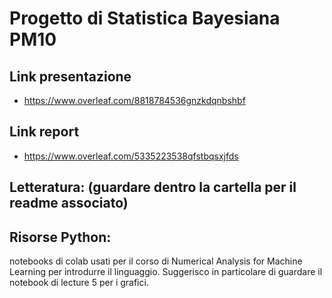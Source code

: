 # Progetto di Statistica Bayesiana PM10


## Link presentazione
- https://www.overleaf.com/8818784536gnzkdqnbshbf

## Link report
- https://www.overleaf.com/5335223538qfstbqsxjfds

## Letteratura: (guardare dentro la cartella per il readme associato)

## Risorse Python:
notebooks di colab usati per il corso di Numerical Analysis for Machine Learning per introdurre il linguaggio.
Suggerisco in particolare di guardare il notebook di lecture 5 per i grafici.

